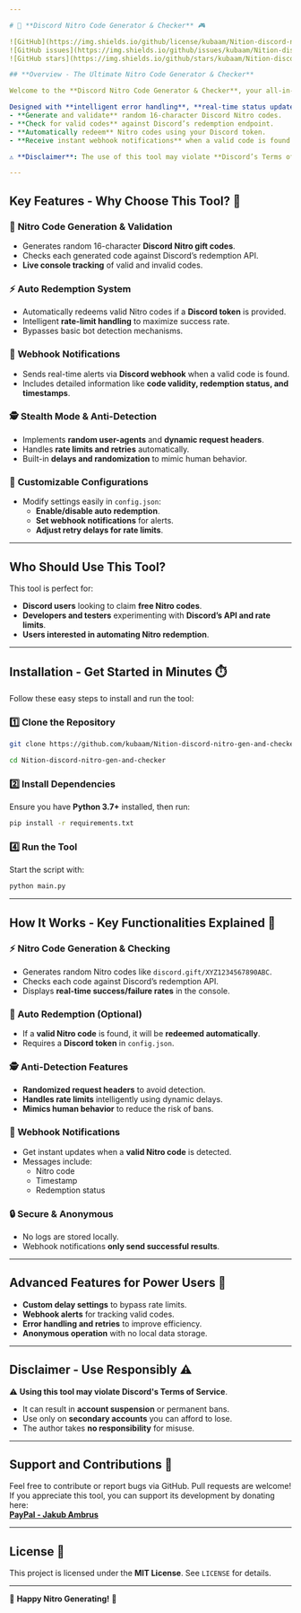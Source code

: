 ```yaml
---

# 🚀 **Discord Nitro Code Generator & Checker** 🎮  

![GitHub](https://img.shields.io/github/license/kubaam/Nition-discord-nitro-gen-and-checker)  
![GitHub issues](https://img.shields.io/github/issues/kubaam/Nition-discord-nitro-gen-and-checker)  
![GitHub stars](https://img.shields.io/github/stars/kubaam/Nition-discord-nitro-gen-and-checker)  

## **Overview - The Ultimate Nitro Code Generator & Checker**  

Welcome to the **Discord Nitro Code Generator & Checker**, your all-in-one tool for generating, validating, and redeeming Discord Nitro codes! 🎉  

Designed with **intelligent error handling**, **real-time status updates**, and **rate-limit bypassing**, this tool allows you to:  
- **Generate and validate** random 16-character Discord Nitro codes.  
- **Check for valid codes** against Discord’s redemption endpoint.  
- **Automatically redeem** Nitro codes using your Discord token.  
- **Receive instant webhook notifications** when a valid code is found.  

⚠️ **Disclaimer**: The use of this tool may violate **Discord’s Terms of Service**. Misuse can lead to account suspension or bans. **Use responsibly and at your own risk.**  

---
```


## **Key Features - Why Choose This Tool?** 🌟  

### 🎯 **Nitro Code Generation & Validation**  
- Generates random 16-character **Discord Nitro gift codes**.  
- Checks each generated code against Discord’s redemption API.  
- **Live console tracking** of valid and invalid codes.  

### ⚡ **Auto Redemption System**  
- Automatically redeems valid Nitro codes if a **Discord token** is provided.  
- Intelligent **rate-limit handling** to maximize success rate.  
- Bypasses basic bot detection mechanisms.  

### 🔔 **Webhook Notifications**  
- Sends real-time alerts via **Discord webhook** when a valid code is found.  
- Includes detailed information like **code validity, redemption status, and timestamps**.  

### 🕵️ **Stealth Mode & Anti-Detection**  
- Implements **random user-agents** and **dynamic request headers**.  
- Handles **rate limits and retries** automatically.  
- Built-in **delays and randomization** to mimic human behavior.  

### 🔧 **Customizable Configurations**  
- Modify settings easily in `config.json`:  
   - **Enable/disable auto redemption**.  
   - **Set webhook notifications** for alerts.  
   - **Adjust retry delays for rate limits**.  

---

## **Who Should Use This Tool?**  

This tool is perfect for:  
- **Discord users** looking to claim **free Nitro codes**.  
- **Developers and testers** experimenting with **Discord’s API and rate limits**.  
- **Users interested in automating Nitro redemption**.  

---

## **Installation - Get Started in Minutes** ⏱️  

Follow these easy steps to install and run the tool:  

### 1️⃣ **Clone the Repository**  
```bash  
git clone https://github.com/kubaam/Nition-discord-nitro-gen-and-checker

cd Nition-discord-nitro-gen-and-checker

```  

### 2️⃣ **Install Dependencies**  
Ensure you have **Python 3.7+** installed, then run:  
```bash  
pip install -r requirements.txt  
```  

### 4️⃣ **Run the Tool**  
Start the script with:  
```bash  
python main.py  
```  

---

## **How It Works - Key Functionalities Explained** 🔑  

### **⚡ Nitro Code Generation & Checking**  
- Generates random Nitro codes like `discord.gift/XYZ1234567890ABC`.  
- Checks each code against Discord’s redemption API.  
- Displays **real-time success/failure rates** in the console.  

### **🎉 Auto Redemption (Optional)**  
- If a **valid Nitro code** is found, it will be **redeemed automatically**.  
- Requires a **Discord token** in `config.json`.  

### **🕵️ Anti-Detection Features**  
- **Randomized request headers** to avoid detection.  
- **Handles rate limits** intelligently using dynamic delays.  
- **Mimics human behavior** to reduce the risk of bans.  

### **🔔 Webhook Notifications**  
- Get instant updates when a **valid Nitro code** is detected.  
- Messages include:  
   - Nitro code  
   - Timestamp  
   - Redemption status  

### **🔒 Secure & Anonymous**  
- No logs are stored locally.  
- Webhook notifications **only send successful results**.  

---

## **Advanced Features for Power Users** 💎  

- **Custom delay settings** to bypass rate limits.  
- **Webhook alerts** for tracking valid codes.  
- **Error handling and retries** to improve efficiency.  
- **Anonymous operation** with no local data storage.  

---

## **Disclaimer - Use Responsibly** ⚠️  

⚠️ **Using this tool may violate Discord's Terms of Service**.  
- It can result in **account suspension** or permanent bans.  
- Use only on **secondary accounts** you can afford to lose.  
- The author takes **no responsibility** for misuse.  

---

## **Support and Contributions** 🤝  

Feel free to contribute or report bugs via GitHub. Pull requests are welcome!  
If you appreciate this tool, you can support its development by donating here:  
[**PayPal - Jakub Ambrus**](https://paypal.me/JakubAmbrus)  

---

## **License** 📜  

This project is licensed under the **MIT License**. See `LICENSE` for details.  

---

<!--
- Discord Nitro Code Generator
- Discord Nitro Code Checker
- Best Nitro Code Generator for Discord
- Automated Discord Nitro Code Generator
- Free Discord Nitro Code Checker
- Nitro Code Generator for Discord 2024
- Discord Nitro Code Validator Tool
- Discord Nitro Code Checker Bot
- Discord Nitro Code Redeem Checker
- Nitro Code Generator for Free Discord Nitro
- Discord Nitro Code Redemption Tool
- Discord Nitro Code Checking Tool 2024
- Discord Nitro Generator for Free Codes
- Nitro Code Checker Script for Discord
- Discord Nitro Code Giveaway Checker
- Discord Nitro Code Auto Checker
- Discord Nitro Code Generator Free Download
- Free Nitro Code Checker for Discord
- Nitro Code Validator for Discord Servers
- Discord Nitro Code Sniping Tool
- How to Check Discord Nitro Codes
- Discord Nitro Code Generator for Users
- Discord Nitro Code Generator 2024 Guide
- Nitro Code Checker for Discord Accounts
- Discord Nitro Free Code Generator 2024
- Discord Nitro Code Checker and Redeemer
- Nitro Code Validator for Discord Bots
- Discord Nitro Code Claiming System
- Discord Nitro Code Redeemer Software
- Discord Nitro Code Checker for Servers
- Discord Nitro Code Generator for Gamers
- Free Discord Nitro Code Validator Tool
- Discord Nitro Code Generator Script
- How to Use Nitro Code Generator on Discord
- Automated Nitro Code Redeem Checker for Discord
- Discord Nitro Code Checker Free Download
- Discord Nitro Code Verification Bot
- Discord Nitro Code Generating Bot
- Best Nitro Code Checker for Discord Servers
- Discord Nitro Code Check Tool for Free Codes
- Nitro Code Sniper for Discord Nitro Giveaway
- Discord Nitro Code Generator & Redeemer 2024
- How to Redeem Nitro Codes Automatically
- Discord Nitro Free Code Generator Script
- Discord Nitro Code Giveaway Generator
- Discord Nitro Code Checker for New Users
- Nitro Code Generator for Discord Free
- Discord Nitro Giveaway Code Checker Tool
- Nitro Code Generator Tool for Discord
- Discord Nitro Code Snipe Tool
- Nitro Code Checker for Discord Bots 2024
- Discord Nitro Code Checker for Webhooks
- Discord Nitro Code Generator Tutorial
- Discord Nitro Code Claiming Bot Tool
- Nitro Code Generator and Checker for Discord
- How to Check and Redeem Nitro Codes
- Free Discord Nitro Code Checker for Servers
- Discord Nitro Generator Bot for 2024
- Discord Nitro Code Checker for Giveaway Winners
- Automated Discord Nitro Code Generation Tool
- Best Discord Nitro Code Redeemer Tool
- Nitro Code Generator and Checker for Discord Accounts
- Discord Nitro Code Auto Checker and Redeemer
- Nitro Code Checker for Discord Giveaway Bots
- Discord Nitro Code Checking Service
- Discord Nitro Code Generator for Discord Users
- Discord Nitro Generator and Checker for Admins
- Fast Discord Nitro Code Checker
- Free Discord Nitro Code Generator 2024
- Discord Nitro Code Validation and Redemption Tool
- Discord Nitro Code Sniper 2024
- Discord Nitro Code Checker for Automated Tools
- Nitro Code Checker for Discord Servers
-->


🎉 **Happy Nitro Generating!** 🚀
